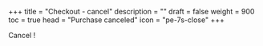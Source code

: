 +++
title = "Checkout - cancel"
description = ""
draft = false
weight = 900
toc = true 
head = "Purchase canceled"
icon = "pe-7s-close"
+++

Cancel !